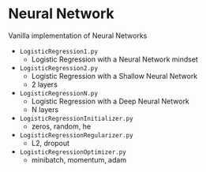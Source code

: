 # Neural Network

Vanilla implementation of Neural Networks

* `LogisticRegression1.py`
    * Logistic Regression with a Neural Network mindset 
* `LogisticRegression2.py` 
    * Logistic Regression with a Shallow Neural Network
    * 2 layers
* `LogisticRegressionN.py`
    * Logistic Regression with a Deep Neural Network
    * N layers
* `LogisticRegressionInitializer.py`
    * zeros, random, he
* `LogisticRegressionRegularizer.py`
    * L2, dropout
* `LogisticRegressionOptimizer.py`
    * minibatch, momentum, adam

    

 

 